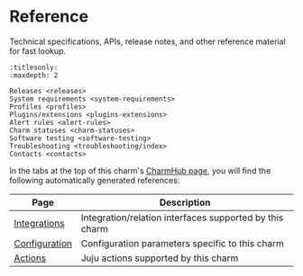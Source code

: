 # Reference

Technical specifications, APIs, release notes, and other reference material for fast lookup.

```{toctree}
:titlesonly:
:maxdepth: 2

Releases <releases>
System requirements <system-requirements>
Profiles <profiles>
Plugins/extensions <plugins-extensions>
Alert rules <alert-rules>
Charm statuses <charm-statuses>
Software testing <software-testing>
Troubleshooting <troubleshooting/index>
Contacts <contacts>
```

In the tabs at the top of this charm's [CharmHub page](https://charmhub.io/mysql-k8s/), you will find the following automatically generated references:

| Page  | Description |
|----------|-------------------|
| [Integrations](https://charmhub.io/mysql-k8s/integrations) | Integration/relation interfaces supported by this charm |
| [Configuration](https://charmhub.io/mysql-k8s/configuration) | Configuration parameters specific to this charm |
| [Actions](https://charmhub.io/mysql-k8s/actions) | Juju actions supported by this charm |

